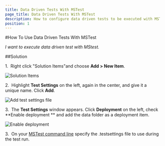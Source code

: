 ```yaml
---
title: Data Driven Tests With MSTest
page_title: Data Driven Tests With MSTest
description: How to configure data driven tests to be executed with MSTest.
position: 1
---
```

#How To Use Data Driven Tests With MSTest

*I want to execute data driven test with MStest.*

##Solution

1.&nbsp; Right click "Solution Items"and choose **Add > New Item**.

![Solution Items][1]

2.&nbsp; Highlight **Test Settings** on the left, again in the center, and give it a unique name. Click **Add**.

![Add test settings file][2]

3.&nbsp; The **Test Settings** window appears. Click **Deployment** on the left, check **Enable deployment ** and add the data folder as a deployment item.

![Enable deployment][3]	

3.&nbsp; On your <a href="/features/test-runners/mstest" target="_blank">MSTest command line</a> specify the .testsettings file to use during the test run.

[1]: /img/knowledge-base/data-driven-testing-kb/data-driven-test-with-mstest/fig1.png
[2]: /img/knowledge-base/data-driven-testing-kb/data-driven-test-with-mstest/fig2.png
[3]: /img/knowledge-base/data-driven-testing-kb/data-driven-test-with-mstest/fig3.jpg
[4]: /img/knowledge-base/data-driven-testing-kb/sql-random-row/fig4.png
[5]: /img/knowledge-base/data-driven-testing-kb/sql-random-row/fig5.png



